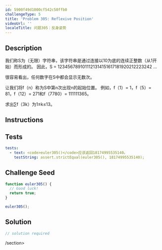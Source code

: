 ```yaml
---
id: 5900f49d1000cf542c50ffb0
challengeType: 5
title: 'Problem 305: Reflexive Position'
videoUrl: ''
localeTitle: 问题305：反身姿势
---
```


## Description
<section id="description">
我们称S为（无限）字符串，该字符串是通过连接以10为底的连续正整数（从1开始）而形成的。
因此，S = 1234567891011121314151617181920212223242 ...


很容易看出，任何数字在S中都会显示无数次。


让我们将f（n）称为S中第n次出现n的起始位置。
例如，f（1）= 1，f（5）= 81，f（12）= 271和f（7780）= 111111365。


求出∑f（3k）为1≤k≤13。
</section>

## Instructions
<section id="instructions">
</section>

## Tests
<section id='tests'>

```yml
tests:
  - text: <code>euler305()</code>应该返回18174995535140。
    testString: assert.strictEqual(euler305(), 18174995535140);

```

</section>

## Challenge Seed
<section id='challengeSeed'>

<div id='js-seed'>

```js
function euler305() {
  // Good luck!
  return true;
}

euler305();

```

</div>



</section>

## Solution
<section id='solution'>

```js
// solution required
```

/section>

